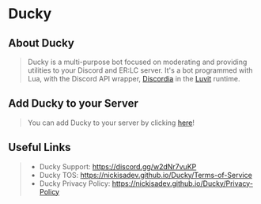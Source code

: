 # Ducky
## About Ducky
> Ducky is a multi-purpose bot focused on moderating and providing utilities to your Discord and ER:LC server. It's a bot programmed with Lua, with the Discord API wrapper, [Discordia](https://github.com/SinisterRectus/Discordia) in the [Luvit](https://luvit.io) runtime.
>
## Add Ducky to your Server
> You can add Ducky to your server by clicking [here](https://discord.com/oauth2/authorize?client_id=1257389588910182411&permissions=8&integration_type=0&scope=bot)!
>
## Useful Links
> - Ducky Support: https://discord.gg/w2dNr7vuKP
> - Ducky TOS: https://nickisadev.github.io/Ducky/Terms-of-Service
> - Ducky Privacy Policy: https://nickisadev.github.io/Ducky/Privacy-Policy
